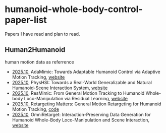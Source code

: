 # humanoid-whole-body-control-paper-list
Papers I have read and plan to read.

## Human2Humanoid
human motion data as referrence
- [2025.10](https://arxiv.org/abs/2510.14454), AdaMimic: Towards Adaptable Humanoid Control via Adaptive Motion Tracking, [website](https://taohuang13.github.io/adamimic.github.io/)
- [2025.10](https://arxiv.org/abs/2510.11072), PhysHSI: Towards a Real-World Generalizable and Natural Humanoid-Scene Interaction System, [website](https://why618188.github.io/physhsi/)
- [2025.10](https://arxiv.org/abs/2510.05070), ResMimic: From General Motion Tracking to Humanoid Whole-body Loco-Manipulation via Residual Learning, [website](https://resmimic.github.io/)
- [2025.10](https://arxiv.org/abs/2510.02252), Retargeting Matters: General Motion Retargeting for Humanoid Motion Tracking, [code](https://github.com/YanjieZe/GMR)
- [2025.10](https://arxiv.org/abs/2509.26633), OmniRetarget: Interaction-Preserving Data Generation for Humanoid Whole-Body Loco-Manipulation and Scene Interaction, [website](https://omniretarget.github.io/)
